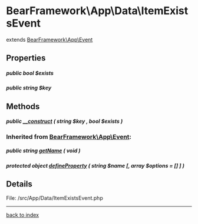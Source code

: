 # BearFramework\App\Data\ItemExistsEvent

extends [BearFramework\App\Event](bearframework.app.event.class.md)

## Properties

##### public bool $exists

##### public string $key

## Methods

##### public [__construct](bearframework.app.data.itemexistsevent.__construct.method.md) ( string $key , bool $exists )

### Inherited from [BearFramework\App\Event](bearframework.app.event.class.md):

##### public string [getName](bearframework.app.event.getname.method.md) ( void )

##### protected object [defineProperty](bearframework.app.event.defineproperty.method.md) ( string $name [, array $options = [] ] )

## Details

File: /src/App/Data/ItemExistsEvent.php

---

[back to index](index.md)


